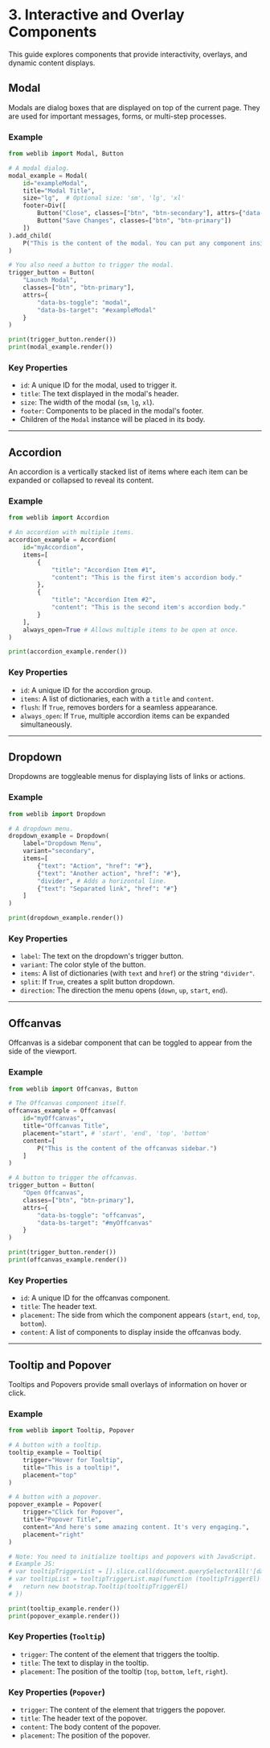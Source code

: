 # 3. Interactive and Overlay Components

This guide explores components that provide interactivity, overlays, and dynamic content displays.

## Modal

Modals are dialog boxes that are displayed on top of the current page. They are used for important messages, forms, or multi-step processes.

### Example

```python
from weblib import Modal, Button

# A modal dialog.
modal_example = Modal(
    id="exampleModal",
    title="Modal Title",
    size="lg",  # Optional size: 'sm', 'lg', 'xl'
    footer=Div([
        Button("Close", classes=["btn", "btn-secondary"], attrs={"data-bs-dismiss": "modal"}),
        Button("Save Changes", classes=["btn", "btn-primary"])
    ])
).add_child(
    P("This is the content of the modal. You can put any component inside.")
)

# You also need a button to trigger the modal.
trigger_button = Button(
    "Launch Modal",
    classes=["btn", "btn-primary"],
    attrs={
        "data-bs-toggle": "modal",
        "data-bs-target": "#exampleModal"
    }
)

print(trigger_button.render())
print(modal_example.render())
```

### Key Properties
- `id`: A unique ID for the modal, used to trigger it.
- `title`: The text displayed in the modal's header.
- `size`: The width of the modal (`sm`, `lg`, `xl`).
- `footer`: Components to be placed in the modal's footer.
- Children of the `Modal` instance will be placed in its body.

---

## Accordion

An accordion is a vertically stacked list of items where each item can be expanded or collapsed to reveal its content.

### Example

```python
from weblib import Accordion

# An accordion with multiple items.
accordion_example = Accordion(
    id="myAccordion",
    items=[
        {
            "title": "Accordion Item #1",
            "content": "This is the first item's accordion body."
        },
        {
            "title": "Accordion Item #2",
            "content": "This is the second item's accordion body."
        }
    ],
    always_open=True # Allows multiple items to be open at once.
)

print(accordion_example.render())
```

### Key Properties
- `id`: A unique ID for the accordion group.
- `items`: A list of dictionaries, each with a `title` and `content`.
- `flush`: If `True`, removes borders for a seamless appearance.
- `always_open`: If `True`, multiple accordion items can be expanded simultaneously.

---

## Dropdown

Dropdowns are toggleable menus for displaying lists of links or actions.

### Example

```python
from weblib import Dropdown

# A dropdown menu.
dropdown_example = Dropdown(
    label="Dropdown Menu",
    variant="secondary",
    items=[
        {"text": "Action", "href": "#"},
        {"text": "Another action", "href": "#"},
        "divider", # Adds a horizontal line.
        {"text": "Separated link", "href": "#"}
    ]
)

print(dropdown_example.render())
```

### Key Properties
- `label`: The text on the dropdown's trigger button.
- `variant`: The color style of the button.
- `items`: A list of dictionaries (with `text` and `href`) or the string `"divider"`.
- `split`: If `True`, creates a split button dropdown.
- `direction`: The direction the menu opens (`down`, `up`, `start`, `end`).

---

## Offcanvas

Offcanvas is a sidebar component that can be toggled to appear from the side of the viewport.

### Example

```python
from weblib import Offcanvas, Button

# The Offcanvas component itself.
offcanvas_example = Offcanvas(
    id="myOffcanvas",
    title="Offcanvas Title",
    placement="start", # 'start', 'end', 'top', 'bottom'
    content=[
        P("This is the content of the offcanvas sidebar.")
    ]
)

# A button to trigger the offcanvas.
trigger_button = Button(
    "Open Offcanvas",
    classes=["btn", "btn-primary"],
    attrs={
        "data-bs-toggle": "offcanvas",
        "data-bs-target": "#myOffcanvas"
    }
)

print(trigger_button.render())
print(offcanvas_example.render())
```

### Key Properties
- `id`: A unique ID for the offcanvas component.
- `title`: The header text.
- `placement`: The side from which the component appears (`start`, `end`, `top`, `bottom`).
- `content`: A list of components to display inside the offcanvas body.

---

## Tooltip and Popover

Tooltips and Popovers provide small overlays of information on hover or click.

### Example

```python
from weblib import Tooltip, Popover

# A button with a tooltip.
tooltip_example = Tooltip(
    trigger="Hover for Tooltip",
    title="This is a tooltip!",
    placement="top"
)

# A button with a popover.
popover_example = Popover(
    trigger="Click for Popover",
    title="Popover Title",
    content="And here's some amazing content. It's very engaging.",
    placement="right"
)

# Note: You need to initialize tooltips and popovers with JavaScript.
# Example JS:
# var tooltipTriggerList = [].slice.call(document.querySelectorAll('[data-bs-toggle="tooltip"]'))
# var tooltipList = tooltipTriggerList.map(function (tooltipTriggerEl) {
#   return new bootstrap.Tooltip(tooltipTriggerEl)
# })

print(tooltip_example.render())
print(popover_example.render())
```

### Key Properties (`Tooltip`)
- `trigger`: The content of the element that triggers the tooltip.
- `title`: The text to display in the tooltip.
- `placement`: The position of the tooltip (`top`, `bottom`, `left`, `right`).

### Key Properties (`Popover`)
- `trigger`: The content of the element that triggers the popover.
- `title`: The header text of the popover.
- `content`: The body content of the popover.
- `placement`: The position of the popover.
```
